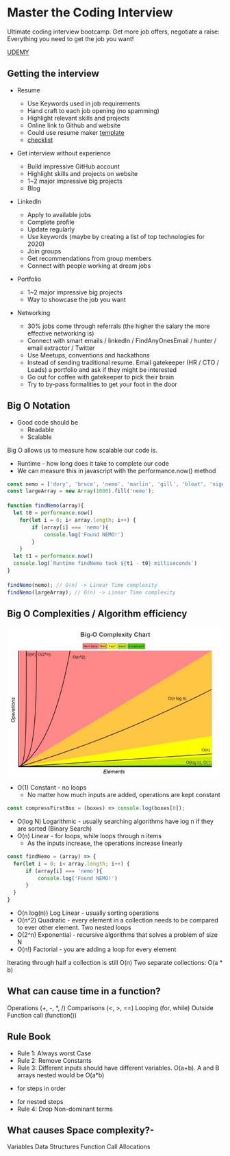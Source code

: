 # Master the Coding Interview
Ultimate coding interview bootcamp. Get more job offers, negotiate a raise: Everything you need to get the job you want!

[UDEMY](https://www.udemy.com/course/master-the-coding-interview-data-structures-algorithms/)

## Getting the interview
* Resume
  * Use Keywords used in job requirements
  * Hand craft to each job opening (no spamming)
  * Highlight relevant skills and projects
  * Online link to Github and website
  * Could use resume maker [template](https://resumemaker.online)
  * [checklist](https://github.com/aneagoie/resume-checklist)

* Get interview without experience
  * Build impressive GitHub account
  * Highlight skills and projects on website
  * 1~2 major impressive big projects
  * Blog

* LinkedIn
  * Apply to available jobs
  * Complete profile
  * Update regularly 
  * Use keywords (maybe by creating a list of top technologies for 2020)
  * Join groups
  * Get recommendations from group members
  * Connect with people working at dream jobs

* Portfolio
  * 1~2 major impressive big projects
  * Way to showcase the job you want

* Networking
  * 30% jobs come through referrals (the higher the salary the more effective networking is)
  * Connect with smart emails / linkedIn / FindAnyOnesEmail / hunter / email extractor / Twitter
  * Use Meetups, conventions and hackathons
  * Instead of sending traditional resume. Email gatekeeper (HR / CTO / Leads) a portfolio and ask if they might be interested
  * Go out for coffee with gatekeeper to pick their brain
  * Try to by-pass formalities to get your foot in the door

## Big O Notation
* Good code should be
  * Readable
  * Scalable

Big O allows us to measure how scalable our code is.

* Runtime - how long does it take to complete our code
* We can measure this in javascript with the performance.now() method

```javascript
const nemo = ['dory', 'bruce', 'nemo', 'marlin', 'gill', 'bloat', 'nigel', 'darla', 'hank'];
const largeArray = new Array(1000).fill('nemo');

function findNemo(array){
  let t0 = performance.now()
    for(let i = 0; i< array.length; i++) {
        if (array[i] === 'nemo'){
            console.log('Found NEMO!')
        }
    }
  let t1 = performance.now()
  console.log(`Runtime findNemo took ${t1 - t0} milliseconds`)
}

findNemo(nemo); // O(n) -> Linear Time complexity
findNemo(largeArray); // O(n) -> Linear Time complexity
```

## Big O Complexities / Algorithm efficiency
<img src="./img/big-O-complexity-chart.jpeg" alt="Big O complexity Chart" style="float: left margin-right: 10px;" />

* O(1) Constant - no loops
  * No matter how much inputs are added, operations are kept constant
```javascript
const compressFirstBox = (boxes) => console.log(boxes[0]);
```
* O(log N) Logarithmic - usually searching algorithms have log n if they are sorted (Binary Search)
* O(n) Linear - for loops, while loops through n items
  * As the inputs increase, the operations increase linearly
```javascript
const findNemo = (array) => {
  for(let i = 0; i< array.length; i++) {
      if (array[i] === 'nemo'){
          console.log('Found NEMO!')
      }
  }
}
```
* O(n log(n)) Log Linear - usually sorting operations
* O(n^2) Quadratic - every element in a collection needs to be compared to ever other element. Two
  nested loops
* O(2^n) Exponential - recursive algorithms that solves a problem of size N
* O(n!) Factorial - you are adding a loop for every element

Iterating through half a collection is still O(n)
Two separate collections: O(a * b)

## What can cause time in a function?
Operations (+, -, *, /)
Comparisons (<, >, ==)
Looping (for, while)
Outside Function call (function())

## Rule Book
* Rule 1: Always worst Case
* Rule 2: Remove Constants
* Rule 3: Different inputs should have different variables. O(a+b). A and B arrays nested would be
O(a*b)
+ for steps in order
* for nested steps
* Rule 4: Drop Non-dominant terms

## What causes Space complexity?-
Variables
Data Structures
Function Call
Allocations
